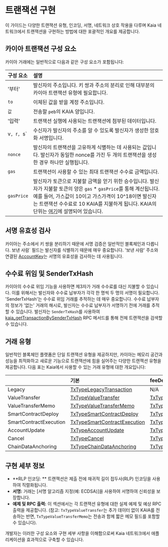 # 트랜잭션 구현

이 가이드는 다양한 트랜잭션 유형, 인코딩, 서명, 네트워크 상호 작용을 다루며 Kaia 네트워크에서 트랜잭션을 구현하는 방법에 대한 포괄적인 개요를 제공합니다.

## 카이아 트랜잭션 구성 요소

카이아 거래에는 일반적으로 다음과 같은 구성 요소가 포함됩니다:

| 구성 요소         | 설명                                                                                                                                                                                                                                                                                                        |
| :------------ | :-------------------------------------------------------------------------------------------------------------------------------------------------------------------------------------------------------------------------------------------------------------------------------------------------------- |
| '부터'          | 발신자의 주소입니다.  키 쌍과 주소의 분리로 인해 대부분의 카이아 트랜잭션 유형에 필요합니다.                                                                                                                                                                                                                     |
| `to`          | 이체된 값을 받을 계정 주소입니다.                                                                                                                                                                                                                                                                       |
| `값`           | 전송할 `peb`의 KAIA 양입니다.                                                                                                                                                                                                                                                                     |
| '입력'          | 트랜잭션 실행에 사용되는 트랜잭션에 첨부된 데이터입니다.                                                                                                                                                                                                                                                           |
| v`, `r`, `s\` | 수신자가 발신자의 주소를 알 수 있도록 발신자가 생성한 암호화 서명입니다.                                                                                                                                                                                                                                                 |
| `nonce`       | 발신자의 트랜잭션을 고유하게 식별하는 데 사용되는 값입니다. 발신자가 동일한 nonce를 가진 두 개의 트랜잭션을 생성한 경우 하나만 실행됩니다.                                                                                                                                                                                         |
| `gas`         | 트랜잭션이 사용할 수 있는 최대 트랜잭션 수수료 금액입니다.                                                                                                                                                                                                                                                         |
| `gasPrice`    | 발신자가 토큰으로 지불할 금액을 얻기 위한 승수입니다. 발신자가 지불할 토큰의 양은 `gas` \* `gasPrice`를 통해 계산됩니다. 예를 들어, 가스값이 10이고 가스가격이 10^18이면 발신자는 트랜잭션 수수료로 10 KAIA를 지불하게 됩니다. KAIA의 단위는 [여기](../../learn/token-economics/kaia-native-token.md#units-of-kaia)에 설명되어 있습니다. |

## 서명 유효성 검사

카이아는 주소에서 키 쌍을 분리하기 때문에 서명 검증은 일반적인 블록체인과 다릅니다.  보낸 사람\` 필드는 발신자를 식별하기 때문에 매우 중요합니다.  '보낸 사람' 주소와 연결된 [AccountKey](../../learn/accounts.md#account-key)는 서명의 유효성을 검사하는 데 사용됩니다.

## 수수료 위임 및 SenderTxHash

카이아의 수수료 위임 기능을 사용하면 제3자가 거래 수수료를 대신 지불할 수 있습니다.  이를 위해서는 발신자와 수수료 납부자가 각각 한 명씩 두 명의 서명이 필요합니다. 'SenderTxHash'는 수수료 위임 거래를 추적하는 데 매우 중요합니다. 수수료 납부자의 정보가 '없는' 거래의 해시로, 발신자는 수수료 납부자가 서명하기 전에 거래를 추적할 수 있습니다.  발신자는 `SenderTxHash`를 사용하여 [kaia_getTransactionBySenderTxHash](../../references/json-rpc/kaia/get-transaction-by-sender-tx-hash) RPC 메서드를 통해 전체 트랜잭션을 검색할 수 있습니다.

## 거래 유형

일반적인 블록체인 플랫폼은 단일 트랜잭션 유형을 제공하지만, 카이아는 메모리 공간과 성능을 최적화하고 새로운 기능으로 트랜잭션에 힘을 실어주는 다양한 트랜잭션 유형을 제공합니다. 다음 표는 Kaia에서 사용할 수 있는 거래 유형에 대한 개요입니다:

|                        | 기본                                                                      | feeDelegation                                                                                            | 부분 수수료 위임                                                                                                                          |
| :--------------------- | :---------------------------------------------------------------------- | :------------------------------------------------------------------------------------------------------- | :--------------------------------------------------------------------------------------------------------------------------------- |
| Legacy                 | [TxTypeLegacyTransaction](./basic.md#txtypelegacytransaction)           | N/A                                                                                                      | N/A                                                                                                                                |
| ValueTransfer          | [TxTypeValueTransfer](./basic.md#txtypevaluetransfer)                   | [TxTypeFeeDelegatedValueTransfer](./fee-delegation.md#txtypefeedelegatedvaluetransfer)                   | [TxTypeFeeDelegatedValueTransferWithRatio](./partial-fee-delegation.md#txtypefeedelegatedvaluetransferwithratio)                   |
| ValueTransferMemo      | [TxTypeValueTransferMemo](./basic.md#txtypevaluetransfermemo)           | [TxTypeFeeDelegatedValueTransferMemo](./fee-delegation.md#txtypefeedelegatedvaluetransfermemo)           | [TxTypeFeeDelegatedValueTransferMemoWithRatio](./partial-fee-delegation.md#txtypefeedelegatedvaluetransfermemowithratio)           |
| SmartContractDeploy    | [TxTypeSmartContractDeploy](./basic.md#txtypesmartcontractdeploy)       | [TxTypeFeeDelegatedSmartContractDeploy](./fee-delegation.md#txtypefeedelegatedsmartcontractdeploy)       | [TxTypeFeeDelegatedSmartContractDeployWithRatio](./partial-fee-delegation.md#txtypefeedelegatedsmartcontractdeploywithratio)       |
| SmartContractExecution | [TxTypeSmartContractExecution](./basic.md#txtypesmartcontractexecution) | [TxTypeFeeDelegatedSmartContractExecution](./fee-delegation.md#txtypefeedelegatedsmartcontractexecution) | [TxTypeFeeDelegatedSmartContractExecutionWithRatio](./partial-fee-delegation.md#txtypefeedelegatedsmartcontractexecutionwithratio) |
| AccountUpdate          | [TxTypeAccountUpdate](./basic.md#txtypeaccountupdate)                   | [TxTypeFeeDelegatedAccountUpdate](./fee-delegation.md#txtypefeedelegatedaccountupdate)                   | [TxTypeFeeDelegatedAccountUpdateWithRatio](./partial-fee-delegation.md#txtypefeedelegatedaccountupdatewithratio)                   |
| Cancel                 | [TxTypeCancel](./basic.md#txtypecancel)                                 | [TxTypeFeeDelegatedCancel](./fee-delegation.md#txtypefeedelegatedcancel)                                 | [TxTypeFeeDelegatedCancelWithRatio](./partial-fee-delegation.md#txtypefeedelegatedcancelwithratio)                                 |
| ChainDataAnchoring     | [TxTypeChainDataAnchoring](./basic.md#txtypechaindataanchoring)         | [TxTypeFeeDelegatedChainDataAnchoring](./fee-delegation.md#txtypefeedelegatedchaindataanchoring)         | [TxTypeFeeDelegatedChainDataAnchoringWithRatio](./partial-fee-delegation.md#txtypefeedelegatedchaindataanchoringwithratio)         |

## 구현 세부 정보

- \*\*RLP 인코딩: \*\* 트랜잭션은 제출 전에 재귀적 길이 접두사(RLP) 인코딩을 사용하여 직렬화됩니다.
- **서명:** 거래는 [서명 알고리즘 지정(예: ECDSA)]을 사용하여 서명하여 신뢰성을 보장합니다.
- **예제 및 RPC 출력:** 이 섹션에서는 각 트랜잭션 유형에 대한 실제 예제 및 예상 RPC 출력을 제공합니다.  (참고: `TxTypeValueTransfer`는 추가 데이터 없이 KAIA를 전송하는 반면, `TxTypeValueTransferMemo`는 전송과 함께 짧은 메모 필드를 포함할 수 있습니다).

개발자는 이러한 구성 요소와 구현 세부 사항을 이해함으로써 Kaia 네트워크에서 애플리케이션을 효과적으로 구축할 수 있습니다.